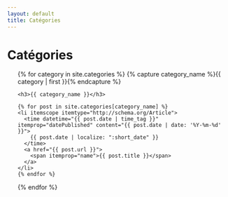 ```yaml
---
layout: default
title: Catégories
---
```

<h1 class="post-title">Catégories</h1>

<ul class="archives-list">
  {% for category in site.categories %}
    {% capture category_name %}{{ category | first }}{% endcapture %}

    <h3>{{ category_name }}</h3>

    {% for post in site.categories[category_name] %}
    <li itemscope itemtype="http://schema.org/Article">
      <time datetime="{{ post.date | time_tag }}" itemprop="datePublished" content="{{ post.date | date: '%Y-%m-%d' }}">
        {{ post.date | localize: ":short_date" }}
      </time>
      <a href="{{ post.url }}">
        <span itemprop="name">{{ post.title }}</span>
      </a>
    </li>
    {% endfor %}
  {% endfor %}
</ul>
